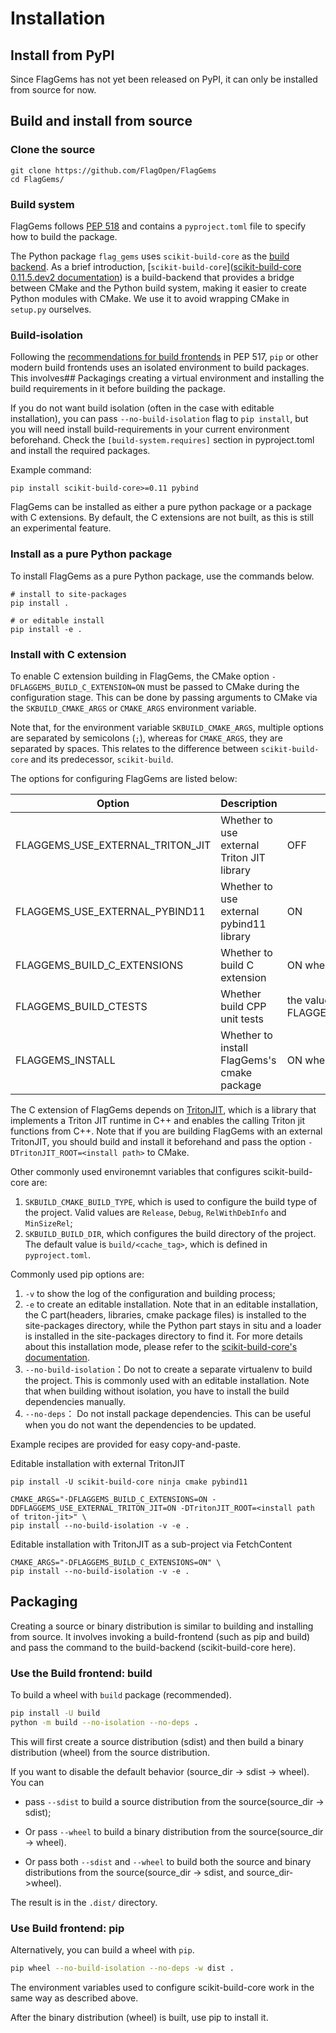 # Installation

## Install from PyPI

Since FlagGems has not yet been released on PyPI, it can only be installed from source for now.

## Build and install from source

### Clone the source

```shell
git clone https://github.com/FlagOpen/FlagGems
cd FlagGems/
```

### Build system

FlagGems follows [PEP 518](https://peps.python.org/pep-0518/) and contains a `pyproject.toml` file to specify how to build the package.

The Python package `flag_gems` uses `scikit-build-core` as the [build backend](https://peps.python.org/pep-0517/#build-backend-interface). As a brief introduction, [`scikit-build-core`]([scikit-build-core 0.11.5.dev2 documentation](https://scikit-build-core.readthedocs.io/en/latest/)) is a build-backend that provides a bridge between CMake and the Python build system, making it easier to create Python modules with CMake. We use it to avoid wrapping CMake in `setup.py` ourselves.

### Build-isolation

Following the [recommendations for build frontends](https://peps.python.org/pep-0517/#recommendations-for-build-frontends-non-normative) in PEP 517, `pip` or other modern build frontends uses an isolated environment to build packages. This involves## Packagings creating a virtual environment and installing the build requirements in it before building the package.

If you do not want build isolation (often in the case with editable installation), you can pass `--no-build-isolation` flag to `pip install`, but you will need install build-requirements in your current environment beforehand. Check the `[build-system.requires]` section in pyproject.toml and install the required packages.

Example command:

```shell
pip install scikit-build-core>=0.11 pybind
```

FlagGems can be installed as either a pure python package or a package with C extensions. By default, the C extensions are not built, as this is still an experimental feature.

### Install as a pure Python package

To install FlagGems as a pure Python package, use the commands below.

```shell
# install to site-packages
pip install .

# or editable install
pip install -e .
```

### Install with C extension

To enable C extension building in FlagGems, the CMake option `-DFLAGGEMS_BUILD_C_EXTENSION=ON` must be passed to CMake during the configuration stage. This can be done by passing arguments to CMake via the `SKBUILD_CMAKE_ARGS` or `CMAKE_ARGS` environment variable.

Note that, for the environment variable `SKBUILD_CMAKE_ARGS`, multiple options are separated by semicolons (`;`), whereas for `CMAKE_ARGS`, they are separated by spaces. This relates to the difference between `scikit-build-core` and its predecessor, `scikit-build`.

The options for configuring FlagGems are listed below:

| Option                           | Description                                 | Default                                  |
| -------------------------------- | ------------------------------------------- | ---------------------------------------- |
| FLAGGEMS_USE_EXTERNAL_TRITON_JIT | Whether to use external Triton JIT library  | OFF                                      |
| FLAGGEMS_USE_EXTERNAL_PYBIND11   | Whether to use external pybind11 library    | ON                                       |
| FLAGGEMS_BUILD_C_EXTENSIONS      | Whether to build C extension                | ON when it is the op level project       |
| FLAGGEMS_BUILD_CTESTS            | Whether build CPP unit tests                | the value of FLAGGEMS_BUILD_C_EXTENSIONS |
| FLAGGEMS_INSTALL                 | Whether to install FlagGems's cmake package | ON when it is the op level project       |

The C extension of FlagGems depends on [TritonJIT](https://github.com/iclementine/libtorch_example/), which is a library that implements a Triton JIT runtime in C++ and enables the calling Triton jit functions from C++. Note that if you are building FlagGems with an external TritonJIT, you should build and install it beforehand and pass the option `-DTritonJIT_ROOT=<install path>` to CMake.

Other commonly used environemnt variables that configures scikit-build-core are:

1. `SKBUILD_CMAKE_BUILD_TYPE`, which is used to configure the build type of the project. Valid values are `Release`, `Debug`, `RelWithDebInfo` and `MinSizeRel`;
2. `SKBUILD_BUILD_DIR`, which configures the build directory of the project. The default value is `build/<cache_tag>`, which is defined in `pyproject.toml`.

Commonly used pip options are:

1. `-v` to show the log of the configuration and building process;
2. `-e` to create an editable installation. Note that in an editable installation, the C part(headers, libraries, cmake package files) is installed to the site-packages directory, while the Python part stays in situ and a loader is installed in the site-packages directory to find it. For more details about this installation mode, please refer to the [scikit-build-core's documentation](https://scikit-build-core.readthedocs.io/en/latest/configuration/index.html#editable-installs).
3. `--no-build-isolation`：Do not to create a separate virtualenv to build the project. This is commonly used with an editable installation. Note that when building without isolation, you have to install the build dependencies manually.
4. `--no-deps`： Do not install package dependencies. This can be useful when you do not want the dependencies to be updated.

Example recipes are provided for easy copy-and-paste.

Editable installation with external TritonJIT

```shell
pip install -U scikit-build-core ninja cmake pybind11

CMAKE_ARGS="-DFLAGGEMS_BUILD_C_EXTENSIONS=ON -DDFLAGGEMS_USE_EXTERNAL_TRITON_JIT=ON -DTritonJIT_ROOT=<install path of triton-jit>" \
pip install --no-build-isolation -v -e .
```

Editable installation with TritonJIT as a sub-project via FetchContent

```shell
CMAKE_ARGS="-DFLAGGEMS_BUILD_C_EXTENSIONS=ON" \
pip install --no-build-isolation -v -e .
```

## Packaging

Creating a source or binary distribution is similar to building and installing from source. It involves invoking a build-frontend (such as pip and build) and pass the command to the build-backend (scikit-build-core here).

### Use the Build frontend: build

To build a wheel with `build` package (recommended).

```sh
pip install -U build
python -m build --no-isolation --no-deps .
```

This will first create a source distribution (sdist) and then build a binary distribution (wheel) from the source distribution.

If you want to disable the default behavior (source_dir -> sdist -> wheel). You can

- pass `--sdist` to build a source distribution from the source(source_dir -> sdist);

- Or pass `--wheel` to build a binary distribution from the source(source_dir -> wheel).

- Or pass both `--sdist` and `--wheel` to build both the source and binary distributions from the source(source_dir -> sdist, and source_dir->wheel).

The result is in the `.dist/` directory.

### Use Build frontend: pip

Alternatively, you can build a wheel with `pip`.

```sh
pip wheel --no-build-isolation --no-deps -w dist .
```

The environment variables used to configure scikit-build-core work in the same way as described above.

After the binary distribution (wheel) is built, use pip to install it.
